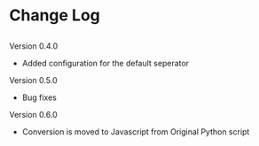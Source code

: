 # Change Log

## 

Version 0.4.0

* Added configuration for the default seperator

Version 0.5.0 

* Bug fixes

Version 0.6.0

* Conversion is moved to Javascript from Original Python script
